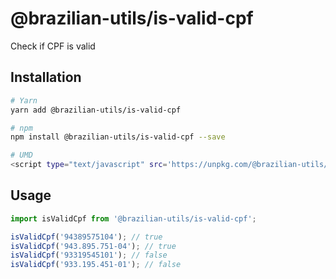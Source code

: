 # @brazilian-utils/is-valid-cpf

Check if CPF is valid

## Installation

```sh
# Yarn
yarn add @brazilian-utils/is-valid-cpf

# npm
npm install @brazilian-utils/is-valid-cpf --save

# UMD
<script type="text/javascript" src='https://unpkg.com/@brazilian-utils/is-valid-cpf/dist/index.umd.js'></script>
```

## Usage

```js
import isValidCpf from '@brazilian-utils/is-valid-cpf';

isValidCpf('94389575104'); // true
isValidCpf('943.895.751-04'); // true
isValidCpf('93319545101'); // false
isValidCpf('933.195.451-01'); // false
```
